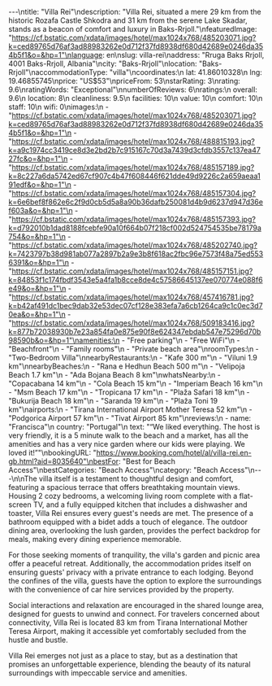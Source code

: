 ---\ntitle: "Villa Rei"\ndescription: "Villa Rei, situated a mere 29 km from the historic Rozafa Castle Shkodra and 31 km from the serene Lake Skadar, stands as a beacon of comfort and luxury in Baks-Rrjoll."\nfeaturedImage: "https://cf.bstatic.com/xdata/images/hotel/max1024x768/485203071.jpg?k=ced89765d76af3ad88983262e0d712f37fd8938df680d42689e0246da354b5f1&o=&hp=1"\nlanguage: en\nslug: villa-rei\naddress: "Rruga Baks Rrjoll, 4001 Baks-Rrjoll, Albania"\ncity: "Baks-Rrjoll"\nlocation: "Baks-Rrjoll"\naccommodationType: "villa"\ncoordinates:\n  lat: 41.86010328\n  lng: 19.46855745\nprice: "US$53"\npriceFrom: 53\nstarRating: 3\nrating: 9.6\nratingWords: "Exceptional"\nnumberOfReviews: 6\nratings:\n  overall: 9.6\n  location: 8\n  cleanliness: 9.5\n  facilities: 10\n  value: 10\n  comfort: 10\n  staff: 10\n  wifi: 0\nimages:\n  - "https://cf.bstatic.com/xdata/images/hotel/max1024x768/485203071.jpg?k=ced89765d76af3ad88983262e0d712f37fd8938df680d42689e0246da354b5f1&o=&hp=1"\n  - "https://cf.bstatic.com/xdata/images/hotel/max1024x768/488815193.jpg?k=a9c1974cc3419ce8d3e2bd2b7c915167c70d3a7439d3cfdb3557c137ea4727fc&o=&hp=1"\n  - "https://cf.bstatic.com/xdata/images/hotel/max1024x768/485157189.jpg?k=8c227a6da5742ed67cf907c4b47f608446f621dde49d9226c2a659aeaa191edf&o=&hp=1"\n  - "https://cf.bstatic.com/xdata/images/hotel/max1024x768/485157304.jpg?k=6e6bef8f862e6c2f9d0cb5d5a8a90b36dafb250081d4b9d6237d947d36ef603a&o=&hp=1"\n  - "https://cf.bstatic.com/xdata/images/hotel/max1024x768/485157393.jpg?k=d792010b1dad8188fcebfe90a10f664b07f218cf002d524754535be78179a754&o=&hp=1"\n  - "https://cf.bstatic.com/xdata/images/hotel/max1024x768/485202740.jpg?k=7423797b38d981ab077a2897b2a9e3b8f618ac2fbc96e7573f48a75ed5536391&o=&hp=1"\n  - "https://cf.bstatic.com/xdata/images/hotel/max1024x768/485157151.jpg?k=84853f1c174fbdf3543e5a4fa1b8cce8de4c57586645137ee070774e088f6e49&o=&hp=1"\n  - "https://cf.bstatic.com/xdata/images/hotel/max1024x768/457416781.jpg?k=b42af491dc1bec9dab32e53dec07cf128e383efa7a6cb1264ca9c1c0ec3d70ea&o=&hp=1"\n  - "https://cf.bstatic.com/xdata/images/hotel/max1024x768/509183416.jpg?k=877b72038930b7e23a854fa0e875e90f8e624347ebdab547e75296d70b98590b&o=&hp=1"\namenities:\n  - "Free parking"\n  - "Free WiFi"\n  - "Beachfront"\n  - "Family rooms"\n  - "Private beach area"\nroomTypes:\n  - "Two-Bedroom Villa"\nnearbyRestaurants:\n  - "Kafe 300 m"\n  - "Viluni 1.9 km"\nnearbyBeaches:\n  - "Rana e Hedhun Beach 500 m"\n  - "Velipoja Beach 1.7 km"\n  - "Ada Bojana Beach 8 km"\nwhatsNearby:\n  - "Copacabana 14 km"\n  - "Cola Beach 15 km"\n  - "Imperiam Beach 16 km"\n  - "Msm Beach 17 km"\n  - "Tropicana 17 km"\n  - "Plaža Safari 18 km"\n  - "Bukurija Beach 18 km"\n  - "Saranda 19 km"\n  - "Plaža Toni 19 km"\nairports:\n  - "Tirana International Airport Mother Teresa 52 km"\n  - "Podgorica Airport 57 km"\n  - "Tivat Airport 85 km"\nreviews:\n  - name: "Francisca"\n    country: "Portugal"\n    text: "“We liked everything. The host is very friendly, it is a 5 minute walk to the beach and a market, has all the amenities and has a very nice garden where our kids were playing. We loved it!”"\nbookingURL: "https://www.booking.com/hotel/al/villa-rei.en-gb.html?aid=8035640"\nbestFor: "Best for Beach Access"\nbestCategories: "Beach Access"\ncategory: "Beach Access"\n---\n\nThe villa itself is a testament to thoughtful design and comfort, featuring a spacious terrace that offers breathtaking mountain views. Housing 2 cozy bedrooms, a welcoming living room complete with a flat-screen TV, and a fully equipped kitchen that includes a dishwasher and toaster, Villa Rei ensures every guest's needs are met. The presence of a bathroom equipped with a bidet adds a touch of elegance. The outdoor dining area, overlooking the lush garden, provides the perfect backdrop for meals, making every dining experience memorable.

For those seeking moments of tranquility, the villa's garden and picnic area offer a peaceful retreat. Additionally, the accommodation prides itself on ensuring guests' privacy with a private entrance to each lodging. Beyond the confines of the villa, guests have the option to explore the surroundings with the convenience of car hire services provided by the property.

Social interactions and relaxation are encouraged in the shared lounge area, designed for guests to unwind and connect. For travelers concerned about connectivity, Villa Rei is located 83 km from Tirana International Mother Teresa Airport, making it accessible yet comfortably secluded from the hustle and bustle.

Villa Rei emerges not just as a place to stay, but as a destination that promises an unforgettable experience, blending the beauty of its natural surroundings with impeccable service and amenities.